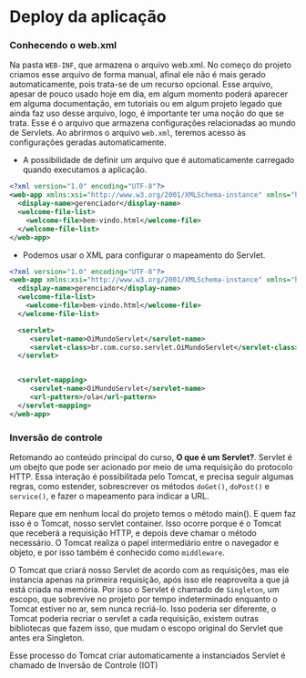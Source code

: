 # Deploy da aplicação

### Conhecendo o web.xml

Na pasta `WEB-INF`, que armazena o arquivo web.xml. No começo do projeto criamos esse arquivo de forma manual, afinal ele não é mais gerado automaticamente, pois trata-se de um recurso opcional. Esse arquivo, apesar de pouco usado hoje em dia, em algum momento poderá aparecer em alguma documentação, em tutoriais ou em algum projeto legado que ainda faz uso desse arquivo, logo, é importante ter uma noção do que se trata.
Esse é o arquivo que armazena configurações relacionadas ao mundo de Servlets. Ao abrirmos o arquivo `web.xml`, teremos acesso às configurações geradas automaticamente.
- A possibilidade de definir um arquivo que é automaticamente carregado quando executamos a aplicação.
```xml
<?xml version="1.0" encoding="UTF-8"?>
<web-app xmlns:xsi="http://www.w3.org/2001/XMLSchema-instance" xmlns="http://xmlns.jcp.org/xml/ns/javaee" xsi:schemaLocation="http://xmlns.jcp.org/xml/ns/javaee http://xmlns.jcp.org/xml/ns/javaee/web-app_4_0.xsd" id="WebApp_ID" version="4.0">
  <display-name>gerenciador</display-name>
  <welcome-file-list>
    <welcome-file>bem-vindo.html</welcome-file>
  </welcome-file-list>
</web-app>
```

- Podemos usar o XML para configurar o mapeamento do Servlet.
```xml
<?xml version="1.0" encoding="UTF-8"?>
<web-app xmlns:xsi="http://www.w3.org/2001/XMLSchema-instance" xmlns="http://xmlns.jcp.org/xml/ns/javaee" xsi:schemaLocation="http://xmlns.jcp.org/xml/ns/javaee http://xmlns.jcp.org/xml/ns/javaee/web-app_4_0.xsd" id="WebApp_ID" version="4.0">
  <display-name>gerenciador</display-name>
  <welcome-file-list>
    <welcome-file>bem-vindo.html</welcome-file>
  </welcome-file-list>

  <servlet>
     <servlet-name>OiMundoServlet</servlet-name>
     <servlet-class>br.com.curso.servlet.OiMundoServlet</servlet-class>
  </servlet>


  <servlet-mapping>
     <servlet-name>OiMundoServlet</servlet-name>
     <url-pattern>/ola</url-pattern>
  </servlet-mapping>
</web-app>
```

### Inversão de controle

Retomando ao conteúdo principal do curso, **O que é um Servlet?**. Servlet é um obejto que pode ser acionado por meio de uma requisição do protocolo HTTP. Essa interação é possibilitada pelo Tomcat, e precisa seguir algumas regras, como estender, sobrescrever os métodos `doGet()`, `doPost()` e `service()`, e fazer o mapeamento para indicar a URL.

Repare que em nenhum local do projeto temos o método main(). E quem faz isso é o Tomcat, nosso servlet container. Isso ocorre porque é o Tomcat que receberá a requisição HTTP, e depois deve chamar o método necessário. O Tomcat realiza o papel intermediário entre o navegador e objeto, e por isso também é conhecido como `middleware`.

O Tomcat que criará nosso Servlet de acordo com as requisições, mas ele instancia apenas na primeira requisição, após isso ele reaproveita a que já está criada na memória. Por isso o Servlet é chamado de `Singleton`, um escopo, que sobrevive no projeto por tempo indeterminado enquanto o Tomcat estiver no ar, sem nunca recriá-lo. Isso poderia ser diferente, o Tomcat poderia recriar o servlet a cada requisição, existem outras bibliotecas que fazem isso, que mudam o escopo original do Servlet que antes era Singleton.

Esse processo do Tomcat criar automaticamente a instanciados Servlet é chamado de Inversão de Controle (IOT)